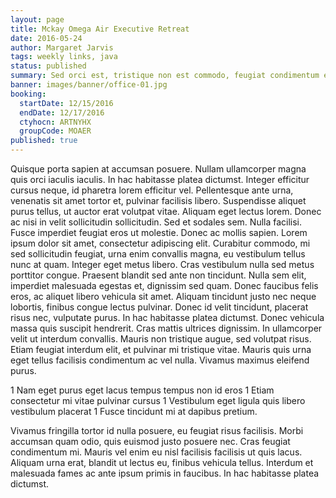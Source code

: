 ```yaml
---
layout: page
title: Mckay Omega Air Executive Retreat
date: 2016-05-24
author: Margaret Jarvis
tags: weekly links, java
status: published
summary: Sed orci est, tristique non est commodo, feugiat condimentum enim.
banner: images/banner/office-01.jpg
booking:
  startDate: 12/15/2016
  endDate: 12/17/2016
  ctyhocn: ARTNYHX
  groupCode: MOAER
published: true
---
```

Quisque porta sapien at accumsan posuere. Nullam ullamcorper magna quis orci iaculis iaculis. In hac habitasse platea dictumst. Integer efficitur cursus neque, id pharetra lorem efficitur vel. Pellentesque ante urna, venenatis sit amet tortor et, pulvinar facilisis libero. Suspendisse aliquet purus tellus, ut auctor erat volutpat vitae. Aliquam eget lectus lorem. Donec ac nisi in velit sollicitudin sollicitudin. Sed et sodales sem. Nulla facilisi. Fusce imperdiet feugiat eros ut molestie. Donec ac mollis sapien. Lorem ipsum dolor sit amet, consectetur adipiscing elit. Curabitur commodo, mi sed sollicitudin feugiat, urna enim convallis magna, eu vestibulum tellus nunc at quam. Integer eget metus libero.
Cras vestibulum nulla sed metus porttitor congue. Praesent blandit sed ante non tincidunt. Nulla sem elit, imperdiet malesuada egestas et, dignissim sed quam. Donec faucibus felis eros, ac aliquet libero vehicula sit amet. Aliquam tincidunt justo nec neque lobortis, finibus congue lectus pulvinar. Donec id velit tincidunt, placerat risus nec, vulputate purus. In hac habitasse platea dictumst. Donec vehicula massa quis suscipit hendrerit. Cras mattis ultrices dignissim. In ullamcorper velit ut interdum convallis. Mauris non tristique augue, sed volutpat risus. Etiam feugiat interdum elit, et pulvinar mi tristique vitae. Mauris quis urna eget tellus facilisis condimentum ac vel nulla. Vivamus maximus eleifend purus.

1 Nam eget purus eget lacus tempus tempus non id eros
1 Etiam consectetur mi vitae pulvinar cursus
1 Vestibulum eget ligula quis libero vestibulum placerat
1 Fusce tincidunt mi at dapibus pretium.

Vivamus fringilla tortor id nulla posuere, eu feugiat risus facilisis. Morbi accumsan quam odio, quis euismod justo posuere nec. Cras feugiat condimentum mi. Mauris vel enim eu nisl facilisis facilisis ut quis lacus. Aliquam urna erat, blandit ut lectus eu, finibus vehicula tellus. Interdum et malesuada fames ac ante ipsum primis in faucibus. In hac habitasse platea dictumst.
